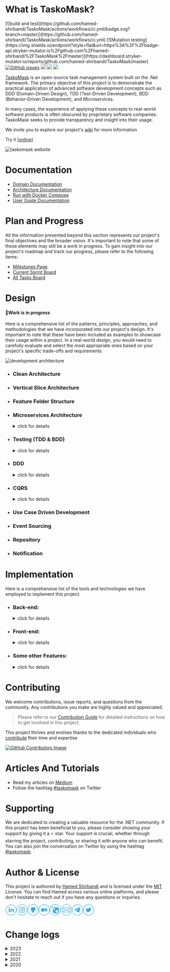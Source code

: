 # What is TaskoMask?


  
<p align="left">
[![build and test](https://github.com/hamed-shirbandi/TaskoMask/actions/workflows/ci.yml/badge.svg?branch=master)](https://github.com/hamed-shirbandi/TaskoMask/actions/workflows/ci.yml)
[![Mutation testing](https://img.shields.io/endpoint?style=flat&url=https%3A%2F%2Fbadge-api.stryker-mutator.io%2Fgithub.com%2Fhamed-shirbandi%2FTaskoMask%2Fmaster)](https://dashboard.stryker-mutator.io/reports/github.com/hamed-shirbandi/TaskoMask/master)
<a href="https://github.com/hamed-shirbandi/TaskoMask/issues"><img alt="GitHub issues" src="https://img.shields.io/github/issues/hamed-shirbandi/TaskoMask"></a>
<a href="http://taskomask.ir"> <img src="https://img.shields.io/website?url=http://taskomask.ir"></a>
<a href="https://github.com/hamed-shirbandi/TaskoMask/blob/master/LICENSE"><img src="https://img.shields.io/github/license/hamed-shirbandi/TaskoMask"></a>
<a href="https://github.com/hamed-shirbandi/TaskoMask/graphs/contributors"><img src="https://img.shields.io/github/contributors/hamed-shirbandi/TaskoMask"></a>
</p>

[TaskoMask](https://github.com/hamed-shirbandi/TaskoMask/wiki/User-Guide-Documentation) is an open-source task management system built on the .Net framework. The primary objective of this project is to demonstrate the practical application of advanced software development concepts such as DDD (Domain-Driven Design), TDD (Test-Driven Development), BDD (Behavior-Driven Development), and Microservices.

In many cases, the experience of applying these concepts to real-world software products is often obscured by proprietary software companies. TaskoMask seeks to provide transparency and insight into their usage.

We invite you to explore our project's [wiki](https://github.com/hamed-shirbandi/TaskoMask/wiki) for more information

Try it [[online](http://taskomask.ir)]

![taskomask website](https://github.com/hamed-shirbandi/TaskoMask/blob/master/docs/images/Shots/taskomask-all-in-one-mobile.jpg)
# Documentation
  - [Domain Documentation](https://github.com/hamed-shirbandi/TaskoMask/wiki/Domain-Documentation)
  - [Architecture Documentation](https://github.com/hamed-shirbandi/TaskoMask/wiki/Architecture-Documentation)
  - [Run with Docker Compose](https://github.com/hamed-shirbandi/TaskoMask/wiki/Development-Setup#how-to-run-with-docker-compose)
  - [User Guide Documentation](https://github.com/hamed-shirbandi/TaskoMask/wiki/User-Guide-Documentation)

# Plan and Progress
All the information presented beyond this section represents our project's final objectives and the broader vision. It's important to note that some of these elements may still be a work in progress. To gain insight into our project's roadmap and track our progress, please refer to the following items:

- [Milestones Page](https://github.com/hamed-shirbandi/TaskoMask/milestones)
- [Current Sprint Board](https://github.com/users/hamed-shirbandi/projects/2/views/18)
- [All Tasks Board](https://github.com/users/hamed-shirbandi/projects/2)

# Design
#### 🔴Work is in progress
Here is a comprehensive list of the patterns, principles, approaches, and methodologies that we have incorporated into our project's design. It's important to note that these have been included as examples to showcase their usage within a project. In a real-world design, you would need to carefully evaluate and select the most appropriate ones based on your project's specific trade-offs and requirements.

![development architecture](https://github.com/hamed-shirbandi/TaskoMask/blob/master/docs/images/Architecture/deployment-architecture-v2.jpg)

  * ### Clean Architecture
  * ### Vertical Slice Architecture
  * ### Feature Folder Structure
  * ### Microservices Architecture
    <details>
      <summary>click for details</summary>


    - [Strangler application pattern](https://microservices.io/refactoring/)
    - [Decompose by subdomain](https://microservices.io/patterns/decomposition/decompose-by-subdomain.html)
    - [Database per service](https://microservices.io/patterns/data/database-per-service.html)
    - [Saga](https://microservices.io/patterns/data/saga.html)
    - [API Composition](https://microservices.io/patterns/data/api-composition.html)
    - [Docker](https://www.docker.com/)
    - [Docker-Compose](https://docs.docker.com/compose/)
    - [Kubernetes](https://kubernetes.io/)
    - [Messaging](https://microservices.io/patterns/communication-style/messaging.html) : MassTransit (RabbitMQ)
    - [Remote Procedure Call](https://microservices.io/patterns/communication-style/rpi.html) : Grpc.AspNetCore
    - [Idempotent Consumer](https://microservices.io/patterns/communication-style/idempotent-consumer.html)
    - [API Gateway](https://microservices.io/patterns/apigateway.html) : Ocelot
    - [Backend for front-end](https://microservices.io/patterns/apigateway.html)
    - [Service discovery](https://microservices.io/patterns/3rd-party-registration.html) : Kubernetes - Consul
    - [Circuit Breaker](https://microservices.io/patterns/reliability/circuit-breaker.html) : Polly
    - [Log aggregation](https://microservices.io/patterns/observability/application-logging.html) : Serilog - Seq
    - [Application metrics](https://microservices.io/patterns/observability/application-metrics.html) : prometheus-net
    - [Distributed tracing](https://microservices.io/patterns/observability/distributed-tracing.html) : Opentelemetry-dotnet - Jaeger
    - [Health check API](https://microservices.io/patterns/observability/health-check-api.html) : AspNetCore.HealthChecks
    - [IDP](https://en.wikipedia.org/wiki/Identity_provider) : DuendeSoftware IdentityServer
    </details>
  * ### Testing (TDD & BDD)
    <details>
      <summary>click for details</summary>


    - Unit Testing
    - Integration Testing
    - API Testing
    - UI Testing
    - Acceptance Testing
    - Mutation Testing (check [dashboard reporter](https://dashboard.stryker-mutator.io/reports/github.com/hamed-shirbandi/TaskoMask/master#mutant))
    - [Screenplay Pattern](https://serenity-js.org/handbook/design/screenplay-pattern.html#:~:text=The%20Screenplay%20Pattern%20is%20a,testing%20and%20software%20engineering%20habits.)
    - Well written Acceptance Tests organized in :
        - [Business Rule Layer](https://www.oreilly.com/library/view/bdd-in-action/9781617291654/)
        - [Business Flow Layer](https://www.oreilly.com/library/view/bdd-in-action/9781617291654/)
        - [Technical Layer](https://www.oreilly.com/library/view/bdd-in-action/9781617291654/)
    - [Object Mother Pattern](http://xunitpatterns.com/Test%20Helper.html#Object%20Mother)
    - Test Data Builder
    - Test Hooks
    - Test Doubles
        - Dummy
        - Stub
        - Mock
    - Teardown
        - [Sandbox](http://xunitpatterns.com/Database%20Sandbox.html)
    - Fixture Management
        - [Fresh](http://xunitpatterns.com/Fresh%20Fixture.html)
        - [Shared](http://xunitpatterns.com/Shared%20Fixture.html)
        - [Transient](http://xunitpatterns.com/Fresh%20Fixture.html#Transient%20Fresh%20Fixture)
        - [Persistent](http://xunitpatterns.com/Persistent%20Fixture%20Management.html)
    - Verification
        - [State Verification](http://xunitpatterns.com/ResultVerification.html)
        - [Output/Value Verification](http://xunitpatterns.com/ResultVerification.html)
        - [Interaction/Behavior Verification](http://xunitpatterns.com/ResultVerification.html)
    - Living Documentation
    </details>
  * ### DDD
    <details>
      <summary>click for details</summary>


    - Rich Domain Model
    - Aggregate
    - Entity
    - Value Object
    - Domain Event
    - Domain Service
    - Always Valid Domain Model
    - Invariants
    - Specification
    - Factory Method
    - Optimistic Concurrency
    - Separate Domain Model and Data Model
    </details>
  * ### CQRS
    <details>
      <summary>click for details</summary>


    - Separated Read and Write Model
    - Separated Read and Write DB
    </details>
  * ### Use Case Driven Development
  * ### Event Sourcing
  * ### Repository
  * ### Notification

# Implementation
Here is a comprehensive list of the tools and technologies we have employed to implement this project.

  * ### Back-end:
    <details>
      <summary>click for details</summary>


      - .Net 6 
      - C#
      - ASP.NET Web API
      - ASP.NET MVC
      - ASP.NET Identity
      -	MongoDB
      -	Redis
      - Entity Framework
      - SQL
      - [Ocelot](https://ocelot.readthedocs.io/) : .NET core API Gateway
      - [DuendeSoftware IdentityServer](https://docs.duendesoftware.com/identityserver/v6) : OpenID Connect and OAuth 2.x framework for ASP.NET Core
      - [MassTransit](https://masstransit-project.com/) : a framework on top of message transports such as RabbitMQ 
      - [xUnit](https://xunit.net/) : testing framework
      -	[FluenAssertion](https://fluentassertions.com/) : write fluent assertions
      - [NSubstitute](https://nsubstitute.github.io/) : to make test double (Mock, stub, fake, spy)
      - [Gherkin](https://specflow.org/learn/gherkin/) : use native language to describe test cases
      - [SpecFlow](https://www.nuget.org/packages/SpecFlow.xUnit/) : turns Gherkin scenarios into automated tests
      - [Suzianna](https://github.com/suzianna/Suzianna) : writing acceptance tests, using Screenplay Pattern
      - [Selenium](https://www.nuget.org/packages/Selenium.WebDriver/) : supporting browser automation
      -	[MediatR](https://github.com/jbogard/MediatR) : simple mediator implementation
      -	[Grpc.AspNetCore](https://www.nuget.org/packages/Grpc.AspNetCore/) : gRPC library for ASP.NET Core
      -	[AutoMapper](https://automapper.org/) : an object-object mapper
      -	[FluentValidation](https://docs.fluentvalidation.net/en/latest/) : building strongly-typed validation rules
      -	[Swagger](https://www.nuget.org/packages/Swashbuckle.AspNetCore) : expose Swagger JSON endpoints from APIs
      -	[Serilog](https://serilog.net/) : provides diagnostic logging
      - [AspNetCore.HealthChecks](https://github.com/Xabaril/AspNetCore.Diagnostics.HealthChecks) : ASP.NET Core Health Check
      - [prometheus-net](https://github.com/prometheus-net/prometheus-net) : .NET library to instrument your code with Prometheus metrics
      -	[MvcPagedList.Core](https://www.nuget.org/packages/MvcPagedList.Core/) : easily paging in ASP.NET Core MVC
      -	[EasyCaching](https://github.com/dotnetcore/EasyCaching) : caching library
      -	[stryker-net](https://github.com/stryker-mutator/stryker-net): Mutation testing for .NET
      -	[nuke](https://github.com/nuke-build/nuke): Build System for C#/.NET
    </details>
  * ### Front-end:
    <details>
      <summary>click for details</summary>


      - Blazor
        - Blazor Server
            - Cookie Authentication without ASP.NET Identity
            - It was Blazor Server befor refactoring it to WebAssembly ([browse the codes here](https://github.com/hamed-shirbandi/TaskoMask/tree/a6f036f91c2185861209191d9bb3e4ae01665f46/Src/Presentation/3-UI/UserPanel))
        - Blazor WebAssembly (standalone)
            - JWT Authentication
        - Comunication between components
        - Local Storage
        - Consume REST API
        - Retry using HttpClientRetryHelper
        - Handle Drag and Drop
        - Using Modal, Toast, etc.
      -	.HTML
      -	CSS
      -	JavaScript 
      -	JQuery
      -	Bootstrap
      -	Jquery.noty
      -	Chart.js
    </details>
  * ### Some other Features:
    <details>
      <summary>click for details</summary>


      - Continuous Integration
      - [Feature Branch Workflow](https://github.com/hamed-shirbandi/TaskoMask/blob/master/docs/Branch-Conventions.md)
      - [Conventional Commits](https://github.com/hamed-shirbandi/TaskoMask/blob/master/docs/Commit-Conventions.md)
      - [GitHub Actions](https://github.com/hamed-shirbandi/TaskoMask/blob/master/.github/workflows/ci.yml)
      -  Mutation testing [dashboard reporter](https://dashboard.stryker-mutator.io/reports/github.com/hamed-shirbandi/TaskoMask/master#mutant)
      -	Caching Behavior using Pipeline Pattern
      -	Validation Behavior using Pipeline Pattern (Check both Fluent Validation and Data Annotation Validation)
      -	Event Storing Behavior using Pipeline Pattern
      - Exception Handling
      -	Cookie Authentication
      -	JWT Authentication
      -	Role Permission Base User Management without ASP.NET Identity (check Domain documentation)
      -	Swagger UI with JWT Support
    </details>

# Contributing
We welcome contributions, issue reports, and questions from the community. Any contributions you make are highly valued and appreciated.

  >Please refer to our [Contribution Guide](https://github.com/hamed-shirbandi/TaskoMask/tree/master/docs/CONTRIBUTING.md) for detailed instructions on how to get involved in this project.

This project thrives and evolves thanks to the dedicated individuals who [contribute](https://github.com/hamed-shirbandi/TaskoMask/graphs/contributors) their time and expertise

<a href="https://github.com/hamed-shirbandi/TaskoMask/graphs/contributors">
  
  ![GitHub Contributors Image](https://contrib.rocks/image?repo=hamed-shirbandi/TaskoMask)
  
</a>

# Articles And Tutorials
* Read my articles on [Medium](https://medium.com/@hamed.shirbandi)
* Follow the hashtag [#taskomask](https://twitter.com/search?q=%23taskomask) on Twitter 

# Supporting
We are dedicated to creating a valuable resource for the .NET community. If this project has been beneficial to you, please consider showing your support by giving it a ⭐ star. Your support is crucial, whether through starring the project, contributing, or sharing it with anyone who can benefit. You can also join the conversation on Twitter by using the hashtag [#taskomask](https://twitter.com/search?q=%23taskomask).

# Author & License
This project is authored by [Hamed Shirbandi](https://github.com/hamed-shirbandi) and is licensed under the [MIT](https://github.com/hamed-shirbandi/TaskoMask/blob/master/LICENSE) License. You can find Hamed across various online platforms, and please don't hesitate to reach out if you have any questions or inquiries.

<a href="https://www.linkedin.com/in/hamed-shirbandi"><img alt="LinkedIn" src="https://github.com/hamed-shirbandi/hamed-shirbandi/blob/main/docs/LinkedIn-v2.png" width="35"></a><a href="https://www.instagram.com/hamedshirbandi"><img alt="Instagram" src="https://github.com/hamed-shirbandi/hamed-shirbandi/blob/main/docs/Instagram-v2.png" width="35"></a><a href="https://github.com/hamed-shirbandi"><img alt="GitHub" src="https://github.com/hamed-shirbandi/hamed-shirbandi/blob/main/docs/GitHub-v2.png" width="35"></a><a href="https://medium.com/@hamed.shirbandi"><img alt="Medium" src="https://github.com/hamed-shirbandi/hamed-shirbandi/blob/main/docs/Medium-v2.png" width="35"></a><a href="https://www.nuget.org/profiles/hamed-shirbandi"><img alt="Nuget" src="https://github.com/hamed-shirbandi/hamed-shirbandi/blob/main/docs/Nuget-v3.png" width="35"></a><a href="mailto:hamed.shirbandi@gmail.com"><img alt="Email" src="https://github.com/hamed-shirbandi/hamed-shirbandi/blob/main/docs/Email-v2.png" width="35"></a><a href="https://t.me/hamed_shirbandi"><img alt="Telegram" src="https://github.com/hamed-shirbandi/hamed-shirbandi/blob/main/docs/Telegram-v2.png" width="35"></a><a href="https://twitter.com/hamed_shirbandi"><img alt="Twitter" src="https://github.com/hamed-shirbandi/hamed-shirbandi/blob/main/docs/Twitter-v2.png" width="35"></a>

# Change logs
  <details>
    <summary>2023</summary>


*	### Oct, 2023
    - [x] Instrument with Prometheus metrics 
    - [x] Implement build system using nuke 
    - [x] Implement Mutation Testing using Stryker
    - [x] Integrate CI with nuke and stryker
    - [x] Mutation testing [dashboard reporter](https://dashboard.stryker-mutator.io/reports/github.com/hamed-shirbandi/TaskoMask/master#mutant)
*	### Sep, 2023
    - [x] Global Code Refactoring 
    - [x] Handle Managed and Unmanaged Exceptions
    - [x] Log Managed and Unmanaged Exceptions 
*	### Feb, 2023
    - [x] Simplify Write Service Architecture 
    - [x] Implement Unit Tests for Task Services
    - [x] Implement Integration Tests for Task Services
*	### Jan, 2023
    - [x] Extract Task Write Service
    - [x] Extract Task Read Service
    - [x] Remove Monolith Service
    - [x] Simplify Write Service Architecture 
  </details>


  <details>
    <summary>2022</summary>

*	### Dec, 2022
    - [x] Extract Board Write Service
    - [x] Extract Board Read Service
    - [x] Implement Integration Tests for Board Services
    - [x] Implement Unit Tests for Board Services
    - [x] Handle RPC requests by gRPC
    - [x] Extract API Gateway Aggregator
    - [x] Complete API Gateway Configs by Ocelot
*	### Nov, 2022
    - [x] Implement Unit Tests for Owner Services
    - [x] Implement Integration Tests for Owner Services
*	### Oct, 2022
    - [x] Extract Owner Write Service
    - [x] Extract Owner Read Service
    - [x] Handle Messaging by RabbitMQ
*	### Sep, 2022
    - [x] Extract Identity Service
    - [x] Add IdentityServer as IDP
    - [x] Add ASP.NET Identity
    - [x] Add User Panel API Gateway
    - [x] Refactor to Clean Architecture
    - [x] Follow Vertical Slice Architecture
    - [x] Follow Use Case Driven Development
*	### Aug, 2022
    - [x] Migrate from Monolith to Microservices
*	### July, 2022
    - [x] Convert UserPanel from Blazor Server to Blazor WebAssembly
    - [x] Complete the functionalities for single user usage
*	### Apr, 2022
    - [x] Implement Unit Tests
    - [x] Implement Integration Tests
    - [x] Implement Acceptance Tests
    - [x] Implement API Tests
    - [x] Implement UI Tests
*	### Jan, 2022
    - [x] Full refactor Domain model with DDD concepts
    - [x] Separate Domain Model and Data Model
    - [x] Separate Read Side and Write Side Database

  </details>
    
  <details>
    <summary>2021</summary>
      
*	### Dec, 2021
    - [x] Upgrade to .NET 6
*	### Nov, 2021
    - [x] Convert user panel from ASP.NET MVC to Blazor Server
*	### Oct, 2021
    - [x] Implement admin panel with ASP.NET MVC
    - [x] Implement administration subdomain
*	### Aug, 2021
    - [x] Remove Asp.net Identity
    - [x] Add cookie authentication
    - [x] Add JWT authorization
    - [x] Implement API with ASP.NET Web API
*	### Jul, 2021
    - [x] Full refactore
  
  </details>
  
  <details>
    <summary>2020</summary>
      
*	### Nov, 2020
    - [x] Upgrad from net 3.1 to net 5
    - [x] Implement user panel with ASP.NET MVC
*	### Oct, 2020
    - [x] Implement Website with ASP.NET MVC
    - [x] Implement Anemic Domain Model
    - [x] Create Repository
  
  </details>
